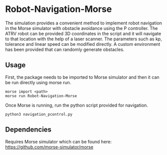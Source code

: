 # Robot-Navigation-Morse

The simulation provides a convenient method to implement robot navigation in the Morse simulator with obstacle avoidance using the P controller. The ATRV robot can be provided 3D coordinates in the script and it will navigate to that location with the help of a laser scanner. The parameters such as kp, tolerance and linear speed can be modified directly. A custom environment has been provided that can randomly generate obstacles.

## Usage

First, the package needs to be imported to Morse simulator and then it can be run directly using morse run.
```
morse import <path>
morse run Robot-Navigation-Morse
```
Once Morse is running, run the python script provided for navigation.

```
python3 navigation_pcontrol.py
```

## Dependencies

Requires Morse simulator which can be found here: https://github.com/morse-simulator/morse
